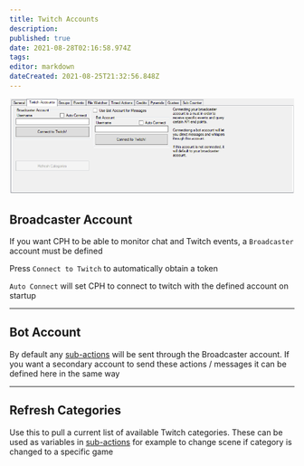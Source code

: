 ```yaml
---
title: Twitch Accounts
description: 
published: true
date: 2021-08-28T02:16:58.974Z
tags: 
editor: markdown
dateCreated: 2021-08-25T21:32:56.848Z
---
```


![Twitch Account Settings](/119614942-c20a6e00-bdf6-11eb-9647-e56d80d9a8f1.png)

## Broadcaster Account

If you want CPH to be able to monitor chat and Twitch events, a `Broadcaster` account must be defined

Press `Connect to Twitch` to automatically obtain a token 

`Auto Connect` will set CPH to connect to twitch with the defined account on startup

***

## Bot Account

By default any [sub-actions](/Sub-Actions#main) will be sent through the Broadcaster account. If you want a secondary account to send these actions / messages it can be defined here in the same way

***

## Refresh Categories

Use this to pull a current list of available Twitch categories. These can be used as variables in [sub-actions](/Sub-Actions#main) for example to change scene if category is changed to a specific game